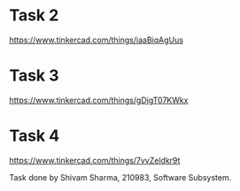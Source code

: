 # Task 2

https://www.tinkercad.com/things/iaaBiqAgUus


# Task 3

https://www.tinkercad.com/things/gDjgT07KWkx

# Task 4

https://www.tinkercad.com/things/7vvZeldkr9t


Task done by Shivam Sharma, 210983, Software Subsystem.
